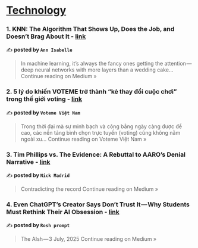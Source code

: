 
<h1><a href=https://medium.com/tag/technology/recommended target="_blank" rel="noopener noreferrer">Technology</a></h1>
<h3>1. KNN: The Algorithm That Shows Up, Does the Job, and Doesn’t Brag About It - <a href="https://medium.com/@annisabelle/knn-the-algorithm-that-shows-up-does-the-job-and-doesnt-brag-about-it-2d21b293d10a?source=rss------technology-5" target="_blank" rel="noopener noreferrer">link</a></h3>

✍️ **posted by `Ann Isabelle`**

<blockquote>In machine learning, it’s always the fancy ones getting the attention — deep neural networks with more layers than a wedding cake…
Continue reading on Medium »</blockquote>

<h3>2. 5 lý do khiến VOTEME trở thành “kẻ thay đổi cuộc chơi” trong thế giới voting - <a href="https://medium.com/voteme-vn/tinh-nang-voteme-khac-biet-nen-tang-voting-0e32c557c07e?source=rss------technology-5" target="_blank" rel="noopener noreferrer">link</a></h3>

✍️ **posted by `Voteme Việt Nam`**

<blockquote>Trong thời đại mà sự minh bạch và công bằng ngày càng được đề cao, các nền tảng bình chọn trực tuyến (voting) cũng không nằm ngoài xu…
Continue reading on Voteme Việt Nam »</blockquote>

<h3>3. Tim Phillips vs. The Evidence: A Rebuttal to AARO’s Denial Narrative - <a href="https://medium.com/@nickmadrid68/tim-phillips-vs-the-evidence-a-rebuttal-to-aaros-denial-narrative-8811eb02efaf?source=rss------technology-5" target="_blank" rel="noopener noreferrer">link</a></h3>

✍️ **posted by `Nick Madrid`**

<blockquote>Contradicting the record
Continue reading on Medium »</blockquote>

<h3>4. Even ChatGPT’s Creator Says Don’t Trust It — Why Students Must Rethink Their AI Obsession - <a href="https://roushada13.medium.com/even-chatgpts-creator-says-don-t-trust-it-why-students-must-rethink-their-ai-obsession-9ca059bf553b?source=rss------technology-5" target="_blank" rel="noopener noreferrer">link</a></h3>

✍️ **posted by `Rosh prompt`**

<blockquote>The AIsh — 3 July, 2025
Continue reading on Medium »</blockquote>

